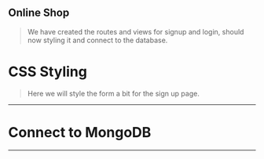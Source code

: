 ## Online Shop
> We have created the routes and views for signup and login, should now styling it and connect to the database.

# CSS Styling
> Here we will style the form a bit for the sign up page.

---

# Connect to MongoDB


---
